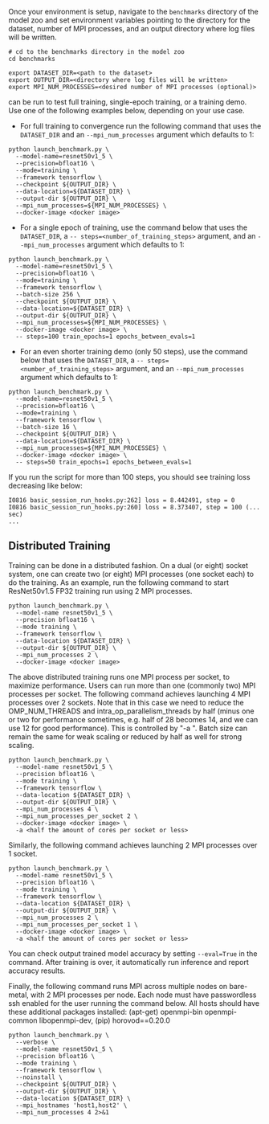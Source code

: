 <!-- 50. Launch benchmark instructions -->
Once your environment is setup, navigate to the `benchmarks` directory of
the model zoo and set environment variables pointing to the directory for the
dataset, number of MPI processes, and an output directory where log files will 
be written.

```
# cd to the benchmarks directory in the model zoo
cd benchmarks

export DATASET_DIR=<path to the dataset>
export OUTPUT_DIR=<directory where log files will be written>
export MPI_NUM_PROCESSES=<desired number of MPI processes (optional)>
```

<model name> <precision> <mode> can be run to test full training, 
single-epoch training, or a training demo. Use one of the following examples 
below, depending on your use case.

* For full training to convergence run the following command that uses the `DATASET_DIR`
  and an `--mpi_num_processes` argument which defaults to 1:

```
python launch_benchmark.py \
  --model-name=resnet50v1_5 \
  --precision=bfloat16 \
  --mode=training \
  --framework tensorflow \
  --checkpoint ${OUTPUT_DIR} \
  --data-location=${DATASET_DIR} \
  --output-dir ${OUTPUT_DIR} \
  --mpi_num_processes=${MPI_NUM_PROCESSES} \
  --docker-image <docker image>
```

* For a single epoch of training, use the command below that uses the `DATASET_DIR`,
  a `-- steps=<number_of_training_steps>` argument, and an `--mpi_num_processes` argument which defaults to 1:

```
python launch_benchmark.py \
  --model-name=resnet50v1_5 \
  --precision=bfloat16 \
  --mode=training \
  --framework tensorflow \
  --batch-size 256 \
  --checkpoint ${OUTPUT_DIR} \
  --data-location=${DATASET_DIR} \
  --output-dir ${OUTPUT_DIR} \
  --mpi_num_processes=${MPI_NUM_PROCESSES} \
  --docker-image <docker image> \
  -- steps=100 train_epochs=1 epochs_between_evals=1
```

* For an even shorter training demo (only 50 steps), use the command below that uses 
  the `DATASET_DIR`, a `-- steps=<number_of_training_steps>` argument, and an 
  `--mpi_num_processes` argument which defaults to 1:
  
```
python launch_benchmark.py \
  --model-name=resnet50v1_5 \
  --precision=bfloat16 \
  --mode=training \
  --framework tensorflow \
  --batch-size 16 \
  --checkpoint ${OUTPUT_DIR} \
  --data-location=${DATASET_DIR} \
  --mpi_num_processes=${MPI_NUM_PROCESSES} \
  --docker-image <docker image> \
  -- steps=50 train_epochs=1 epochs_between_evals=1
```

If you run the script for more than 100 steps, you should see training loss
decreasing like below:

```
I0816 basic_session_run_hooks.py:262] loss = 8.442491, step = 0
I0816 basic_session_run_hooks.py:260] loss = 8.373407, step = 100 (... sec)
...
```

## Distributed Training
Training can be done in a distributed fashion. On a dual (or eight) socket system, 
one can create two (or eight) MPI processes (one socket each) to do the training. 
As an example, run the following command to start ResNet50v1.5 FP32 training run using 
2 MPI processes.
```
python launch_benchmark.py \
  --model-name resnet50v1_5 \
  --precision bfloat16 \
  --mode training \
  --framework tensorflow \
  --data-location ${DATASET_DIR} \
  --output-dir ${OUTPUT_DIR} \
  --mpi_num_processes 2 \
  --docker-image <docker image>
```
The above distributed training runs one MPI process per socket, to maximize performance.
Users can run more than one (commonly two) MPI processes per socket. The following command 
achieves launching 4 MPI processes over 2 sockets. Note that in this case we need to reduce 
the OMP_NUM_THREADS and intra_op_parallelism_threads by half (minus one or two for performance 
sometimes, e.g. half of 28 becomes 14, and we can use 12 for good performance).
This is controlled by "-a <half the amount of cores of per socket or less>".
Batch size can remain the same for weak scaling or reduced by half as well for strong scaling.

```
python launch_benchmark.py \
  --model-name resnet50v1_5 \
  --precision bfloat16 \
  --mode training \
  --framework tensorflow \
  --data-location ${DATASET_DIR} \
  --output-dir ${OUTPUT_DIR} \
  --mpi_num_processes 4 \
  --mpi_num_processes_per_socket 2 \
  --docker-image <docker image> \
  -a <half the amount of cores per socket or less>
```

Similarly, the following command achieves launching 2 MPI processes over 1 socket.

```
python launch_benchmark.py \
  --model-name resnet50v1_5 \
  --precision bfloat16 \
  --mode training \
  --framework tensorflow \
  --data-location ${DATASET_DIR} \
  --output-dir ${OUTPUT_DIR} \
  --mpi_num_processes 2 \
  --mpi_num_processes_per_socket 1 \
  --docker-image <docker image> \
  -a <half the amount of cores per socket or less>
```

You can check output trained model accuracy by setting `--eval=True` in the command. 
After training is over, it automatically run inference and report accuracy results.

Finally, the following command runs MPI across multiple nodes on bare-metal, with 2 MPI processes 
per node. Each node must have passwordless ssh enabled for the user running the command below. 
All hosts should have these additional packages installed: (apt-get) openmpi-bin openmpi-common 
libopenmpi-dev, (pip) horovod==0.20.0

```
python launch_benchmark.py \
  --verbose \
  --model-name resnet50v1_5 \
  --precision bfloat16 \
  --mode training \
  --framework tensorflow \
  --noinstall \
  --checkpoint ${OUTPUT_DIR} \
  --output-dir ${OUTPUT_DIR} \
  --data-location ${DATASET_DIR} \
  --mpi_hostnames 'host1,host2' \
  --mpi_num_processes 4 2>&1
```